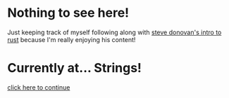 # Nothing to see here!

Just keeping track of myself following along with [steve donovan's intro to rust](https://stevedonovan.github.io/rust-gentle-intro) because I'm really enjoying his content!


# Currently at... Strings!
[click here to continue](https://stevedonovan.github.io/rust-gentle-intro/1-basics.html#strings)

